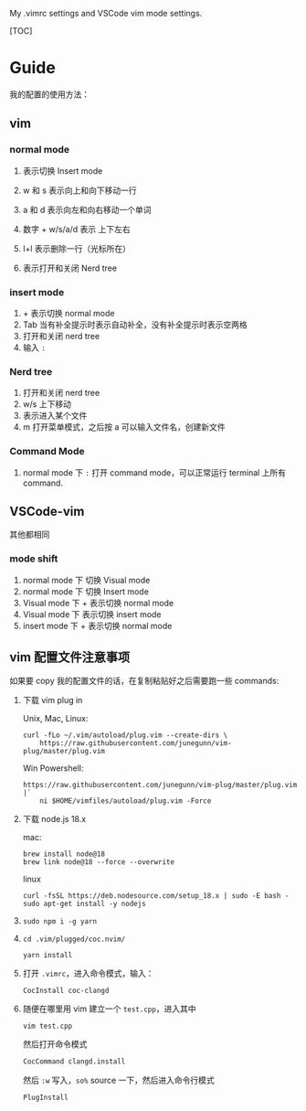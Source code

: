 My .vimrc settings and VSCode vim mode settings.

[TOC]

# Guide

我的配置的使用方法：

## vim

### normal mode 

1. <Space> 表示切换 Insert mode
2. w 和 s 表示向上和向下移动一行

2. a 和 d 表示向左和向右移动一个单词

3. 数字 + w/s/a/d 表示 上下左右 
4. l+l 表示删除一行（光标所在）
5. <Ctrl-b> 表示打开和关闭 Nerd tree

### insert mode

1. <Shift-x> + <Shift-c> 表示切换 normal mode
2. Tab 当有补全提示时表示自动补全，没有补全提示时表示空两格
3. <Ctrl-b> 打开和关闭 nerd tree
4. 输入 `:` 

### Nerd tree 

1. <Ctrl-b> 打开和关闭 nerd tree
2. w/s 上下移动
3. <Enter> 表示进入某个文件
4. m 打开菜单模式，之后按 a 可以输入文件名，创建新文件

### Command Mode

1. normal mode 下 `:` 打开 command mode，可以正常运行 terminal 上所有 command.

## VSCode-vim

其他都相同

### mode shift

1. normal mode 下 <Shift-v> 切换 Visual mode
2. normal mode 下 <Space> 切换 Insert mode
3. Visual mode 下 <Shift-x> + <Shift-c> 表示切换 normal mode
4. Visual mode 下 <Space> 表示切换 insert mode
5. insert mode 下 <Shift-x> + <Shift-c> 表示切换 normal mode

## vim 配置文件注意事项

如果要 copy 我的配置文件的话，在复制粘贴好之后需要跑一些 commands:

1. 下载 vim plug in

   Unix, Mac, Linux:

   ```shell
   curl -fLo ~/.vim/autoload/plug.vim --create-dirs \
       https://raw.githubusercontent.com/junegunn/vim-plug/master/plug.vim
   ```

   Win Powershell:

   ```shell
   https://raw.githubusercontent.com/junegunn/vim-plug/master/plug.vim |`
       ni $HOME/vimfiles/autoload/plug.vim -Force
   ```

2. 下载 node.js 18.x

   mac:

   ```shell
   brew install node@18
   brew link node@18 --force --overwrite
   ```

   linux

   ```shell
   curl -fsSL https://deb.nodesource.com/setup_18.x | sudo -E bash -
   sudo apt-get install -y nodejs
   ```

3. ```shell
   sudo npm i -g yarn
   ```

4. ```
   cd .vim/plugged/coc.nvim/
   ```

   ```shell
   yarn install
   ```

5. 打开 `.vimrc`，进入命令模式，输入：

   ```shell
   CocInstall coc-clangd
   ```

6. 随便在哪里用 vim 建立一个 `test.cpp`，进入其中

   ```shell
   vim test.cpp
   ```

   然后打开命令模式

   ```cmd
   CocCommand clangd.install
   ```

   然后 `:w` 写入，`so%` source 一下，然后进入命令行模式

   ```cmd
   PlugInstall
   ```
